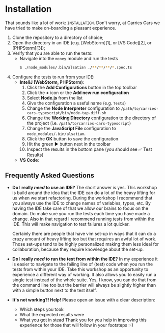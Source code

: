 Installation
============

That sounds like a lot of work: `INSTALLATION`.
Don't worry, at Carries Cars we have tried to make on-boarding a pleasant experience.

 1. Clone the repository to a directory of choice;
 2. Open the directory in an IDE (e.g. [WebStorm][1], or [VS Code][2], or [PHPStorm][3]);
 3. Verify that you are able to run the tests:
     - Navigate into the `money` module and run the tests
       ```bash
       $ ./node_modules/.bin/alsatian ./**/**/**/*.spec.ts
       ```
 4. Configure the tests to run from your IDE:
     - **InteliJ (WebStorm, PHPStorm)**: 
       1. Click the **Add Configurations** button in the top toolbar
       2. Click the **+** icon or the **Add new run configuration**
       3. Select **Node.js** from the list
       4. Give the configuration a useful name (e.g. `Tests`)
       5. Change the **Node Interpreter** configuration to `/path/to/carries-cars-typescript/bin/node-tap-diff.sh`
       6. Change the **Working Directory** configuration to the directory of the project (i.e. `/path/to/carries-cars-typescript`)
       7. Change the **JavaScript File** configuration to  `node_modules/.bin/alsatian`.
       8. Click the **OK** button to save the configuration
       9. Hit the green ▶️ button next in the toolbar
       10. Inspect the results in the bottom pane (you should see ✅ Test Results)
     - **VS Code**: <not yet researched>

Frequently Asked Questions
--------------------------

 * **Do I really _need_ to use an IDE?**
   The short answer is yes. This workshop is build around the idea that the IDE can do a lot of the heavy lifting for us 
   when we start refactoring. During the workshop I recommend that you always use the IDE to change names of variables, 
   types, etc. By having the IDE take care of that we allow our brains to focus on the domain. Do make sure you run the
   tests each time you have made a change. Also in that regard I recommend running tests from within the IDE. This will 
   make navigation to test failures a lot quicker.  
   
   Certainly there are people that have vim set-up in ways that it can do a crazy amount of 
   heavy lifting too but that requires an awful lot of work. Those set-ups tend to be highly personalized making them 
   less ideal for collaboration, because they require knowledge about the set-up.
 
 * **Do I really _need_ to run the test from within the IDE?**
   In my experience it is easier to navigate to the failing line of (test) code when you run the tests from within your 
   IDE. Take this workshop as an opportunity to experience a different way of working. It also allows you to easily run 
   a single test instead of the whole suite. Yes, I know, you can do that from the command line too but the barrier will
   always be slightly higher than with a simple button next to the test itself. 

 * **It's not working?! Help!**
   Please open an issue with a clear description:
    - Which steps you took
    - What the expected results were
    - What you got in stead
   Thank you for you help in improving this experience for those that will follow in your footsteps :-)